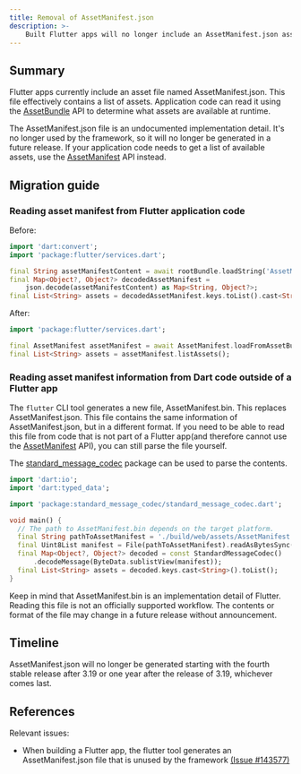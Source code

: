 ```yaml
---
title: Removal of AssetManifest.json
description: >-
    Built Flutter apps will no longer include an AssetManifest.json asset file.
---
```


## Summary

Flutter apps currently include an asset file named AssetManifest.json. This file
effectively contains a list of assets. Application code can read it using the
[AssetBundle][] API to determine what assets are available at runtime.

The AssetManifest.json file is an undocumented implementation detail.
It's no longer used by the framework, so it will no longer be
generated in a future release.
If your application code needs to get a list of available assets, use
the [AssetManifest][] API instead.

## Migration guide

### Reading asset manifest from Flutter application code

Before:

```dart
import 'dart:convert';
import 'package:flutter/services.dart';

final String assetManifestContent = await rootBundle.loadString('AssetManifest.json');
final Map<Object?, Object?> decodedAssetManifest = 
    json.decode(assetManifestContent) as Map<String, Object?>;
final List<String> assets = decodedAssetManifest.keys.toList().cast<String>();
```

After:

```dart
import 'package:flutter/services.dart';

final AssetManifest assetManifest = await AssetManifest.loadFromAssetBundle(rootBundle);
final List<String> assets = assetManifest.listAssets();
```

### Reading asset manifest information from Dart code outside of a Flutter app

The `flutter` CLI tool generates a new file, AssetManifest.bin.
This replaces AssetManifest.json.
This file contains the same information of AssetManifest.json, but in a different format.
If you need to be able to read this file from code that is not part of a
Flutter app(and therefore cannot use the [AssetManifest][] API), you can
still parse the file yourself.

The [standard_message_codec][] package can be used to parse the contents.

```dart
import 'dart:io';
import 'dart:typed_data';

import 'package:standard_message_codec/standard_message_codec.dart';

void main() {
  // The path to AssetManifest.bin depends on the target platform.
  final String pathToAssetManifest = './build/web/assets/AssetManifest.bin';
  final Uint8List manifest = File(pathToAssetManifest).readAsBytesSync();
  final Map<Object?, Object?> decoded = const StandardMessageCodec()
      .decodeMessage(ByteData.sublistView(manifest));
  final List<String> assets = decoded.keys.cast<String>().toList();
}
```

Keep in mind that AssetManifest.bin is an implementation detail of Flutter.
Reading this file is not an officially supported workflow. The contents or
format of the file may change in a future release without announcement.

## Timeline

AssetManifest.json will no longer be generated starting with the fourth stable
release after 3.19 or one year after the release of 3.19, whichever comes last.

## References

Relevant issues:

* When building a Flutter app, the flutter tool generates an AssetManifest.json file that is unused by the framework [(Issue #143577)][]

[AssetBundle]: {{site.api}}/flutter/services/AssetBundle-class.html
[AssetManifest]: {{site.api}}/flutter/services/AssetManifest-class.html
[(Issue #143577)]: {{site.repo.flutter}}/issues/143577
[standard_message_codec]: {{site.pub}}/packages/standard_message_codec
